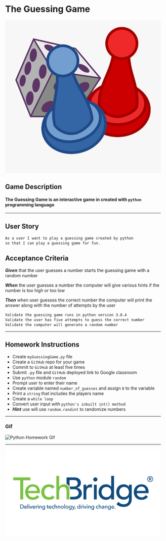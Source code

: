 # The Guessing Game 
![](images/gamePicture.png)

## Game Description 
#### The Guessing Game is an interactive game in created with `python` programming language 
---
## User Story
    As a user I want to play a guessing game created by python
    so that I can play a guessing game for fun. 

## Acceptance Criteria 
**_Given_** that the user guesses a number starts the guessing game with a random number
    
**_When_** the user guesses a number the computer will give various hints if the number is too high or too low
    
**_Then_** when user guesses the correct number the computer will print the answer along with the number of attempts by the user 

    Validate the guessing game runs in python version 3.8.4
    Validate the user has five attempts to guess the correct number
    Validate the computer will generate a random number  
---
## Homework Instructions
* Create `myGuessingGame.py` file
* Create a `GitHub` repo for your game
* Commit to `GitHub` at least five times
* Submit `.py` file and `GitHub` deployed link to Google classroom 
* Use `python` module `random`
* Prompt user to enter their name
* Create variable named `number_of_guesses` and assign `0` to the variable 
* Print a `string` that includes the players name
* Create a `while loop`
* Convert user input with `python's inbuilt int() method` 
* **_Hint_** use will use `random.randint` to randomize numbers 
---
### Gif

![Python Homework Gif](images/Python.gif)

---
![](images/TechBridgeLogo.png)